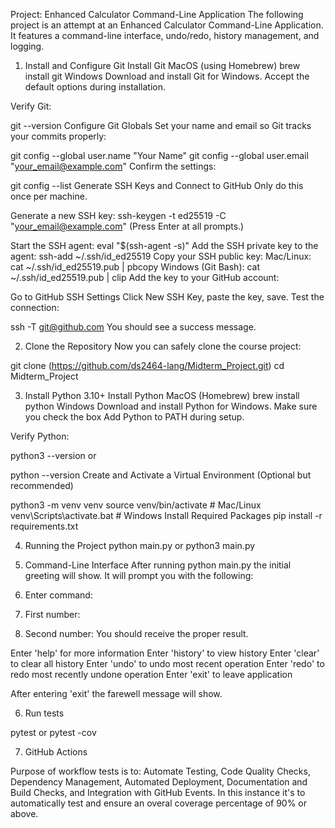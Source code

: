 Project: Enhanced Calculator Command-Line Application
The following project is an attempt at an Enhanced Calculator Command-Line Application.
It features a command-line interface, undo/redo, history management, and logging.

1. Install and Configure Git
Install Git
MacOS (using Homebrew)
brew install git
Windows
Download and install Git for Windows.
Accept the default options during installation.

Verify Git:

git --version
Configure Git Globals
Set your name and email so Git tracks your commits properly:

git config --global user.name "Your Name"
git config --global user.email "your_email@example.com"
Confirm the settings:

git config --list
Generate SSH Keys and Connect to GitHub
Only do this once per machine.

Generate a new SSH key:
ssh-keygen -t ed25519 -C "your_email@example.com"
(Press Enter at all prompts.)

Start the SSH agent:
eval "$(ssh-agent -s)"
Add the SSH private key to the agent:
ssh-add ~/.ssh/id_ed25519
Copy your SSH public key:
Mac/Linux:
cat ~/.ssh/id_ed25519.pub | pbcopy
Windows (Git Bash):
cat ~/.ssh/id_ed25519.pub | clip
Add the key to your GitHub account:

Go to GitHub SSH Settings
Click New SSH Key, paste the key, save.
Test the connection:

ssh -T git@github.com
You should see a success message.

2. Clone the Repository
Now you can safely clone the course project:

git clone (https://github.com/ds2464-lang/Midterm_Project.git)
cd Midterm_Project

3. Install Python 3.10+
Install Python
MacOS (Homebrew)
brew install python
Windows
Download and install Python for Windows.
Make sure you check the box Add Python to PATH during setup.

Verify Python:

python3 --version
or

python --version
Create and Activate a Virtual Environment
(Optional but recommended)

python3 -m venv venv
source venv/bin/activate   # Mac/Linux
venv\Scripts\activate.bat  # Windows
Install Required Packages
pip install -r requirements.txt

4. Running the Project
python main.py or python3 main.py

5. Command-Line Interface
After running python main.py the initial greeting will show.
It will prompt you with the following:
  1. Enter command:
  2. First number:
  3. Second number:
You should receive the proper result.

Enter 'help' for more information
Enter 'history' to view history
Enter 'clear' to clear all history
Enter 'undo' to undo most recent operation
Enter 'redo' to redo most recently undone operation
Enter 'exit' to leave application

After entering 'exit' the farewell message will show.

6. Run tests

pytest or pytest -cov

7. GitHub Actions

Purpose of workflow tests is to:
Automate Testing, Code Quality Checks, Dependency Management, Automated Deployment, Documentation
and Build Checks, and Integration with GitHub Events.  In this instance it's to automatically
test and ensure an overal coverage percentage of 90% or above.
